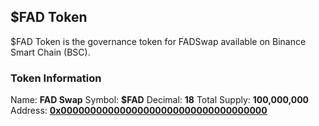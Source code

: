 ## $FAD Token
$FAD Token is the governance token for FADSwap available on Binance Smart Chain (BSC).
### Token Information
Name: **FAD Swap**
Symbol: **$FAD**
Decimal: **18**
Total Supply: **100,000,000**
Address: **[0x00000000000000000000000000000000000](https://bscscan.com/token/0x)**
